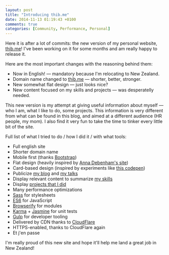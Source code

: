 ```yaml
---
layout: post
title: "Introducing thib.me"
date: 2014-11-13 01:19:43 +0100
comments: true
categories: [Community, Performance, Personal]
---
```


Here it is after a lot of commits: the new version of my personal website, [thib.me](https://thib.me/)! I've been working on it for some months and am really happy to release it.

<!-- more -->

Here are the most important changes with the reasoning behind them:

* Now in English! — mandatory because I'm relocating to New Zealand.
* Domain name changed to [thib.me](https://thib.me) — shorter, better, stronger.
* New somewhat flat design — just looks nice?
* New content focused on my skills and projects — was desperatelly needed.

This new version is my attempt at giving useful information about myself — who I am, what I like to do, some projects. This information is very different from what can be found in this blog, and aimed at a different audience (HR people, my mom). I also find it very fun to take the time to tinker every little bit of the site.

Full list of what I tried to do / how I did it / with what tools:

* Full english site
* Shorter domain name
* Mobile first (thanks [Bootstrap](http://getbootstrap.com/))
* Flat design (heavily inspired by [Anna Debenham's site](http://maban.co.uk/))
* Card-based design (inspired by experiments like [this codepen](http://codepen.io/bennettfeely/pen/Ftczh))
* Publicize [my blog](https://thib.me/) and [my talks](https://thib.me/talks/)
* Display relevant content to summarize [my skills](https://thib.me/#activities)
* Display [projects that I did](https://thib.me/#projects)
* Many performance optimizations
* [Sass](http://sass-lang.com/) for stylesheets
* [ES6](https://github.com/lukehoban/es6features) for JavaScript
* [Browserify](http://browserify.org/) for modules
* [Karma](https://karma-runner.github.io/0.12/index.html) + [Jasmine](https://jasmine.github.io/) for unit tests
* [Gulp](http://gulpjs.com/) for developer tooling
* Delivered by CDN thanks to [CloudFlare](http://cloudflare.com/)
* HTTPS-enabled, thanks to CloudFlare again
* Et j'en passe

I'm really proud of this new site and hope it'll help me land a great job in New Zealand!
